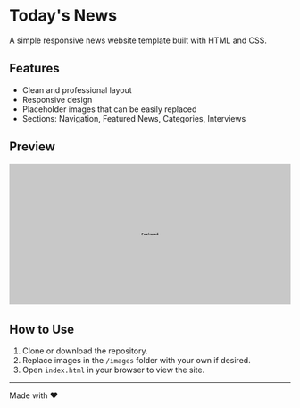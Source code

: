 # Today's News

A simple responsive news website template built with HTML and CSS.

## Features

- Clean and professional layout
- Responsive design
- Placeholder images that can be easily replaced
- Sections: Navigation, Featured News, Categories, Interviews

## Preview

![Preview](images/featured.jpg)

## How to Use

1. Clone or download the repository.
2. Replace images in the `/images` folder with your own if desired.
3. Open `index.html` in your browser to view the site.

---
Made with ❤️